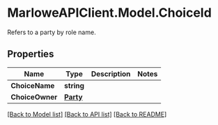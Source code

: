 # MarloweAPIClient.Model.ChoiceId
Refers to a party by role name.

## Properties

Name | Type | Description | Notes
------------ | ------------- | ------------- | -------------
**ChoiceName** | **string** |  | 
**ChoiceOwner** | [**Party**](Party.md) |  | 

[[Back to Model list]](../README.md#documentation-for-models) [[Back to API list]](../README.md#documentation-for-api-endpoints) [[Back to README]](../README.md)

